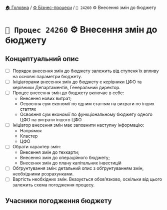﻿[🏠 Головна](../../../README.MD) / [⚙️ Бізнес-процеси](../../README.MD) / `🚧 24260` ⚙️ Внесення змін до бюджету

# `🚧 Процес 24260` ⚙️ Внесення змін до бюджету

## Концептуальний опис

- [ ] Порядок внесення змін до бюджету залежить від ступеня їх впливу на основні параметри бюджету.
- [ ] Ініціаторами внесення змін до бюджету є керівники ЦФО та керівники Департаментів, Генеральний директор.
- [ ] Процес внесення змін до бюджету включає в себе:
	- Внесення нових витрат;
	- Освоєння сум економії по одним статтям на витрати по інших статтях
	- Освоєння сум економії по функціональному бюджету одного ЦФО на витрати іншого ЦФО
- [ ] Ініціатор внесення змін має заповнити наступну інформацію:
	- Напрямок
	- Кластер
	- ЦФО
- [ ] Обрати характер змін: 
	- Внесення змін до техкарти;
	- Внесення змін до операційного бюджету;
	- Внесення змін до плану капітальних інвестицій
- [ ] Обґрунтування змін: детальний опис з обґрунтуванням змін, необхідними розрахунками.
- [ ] Вартість необхідних змін. Вказується обов’язково, оскільки від цього залежить схема погодження процесу.

## Учасники погодження бюджету
